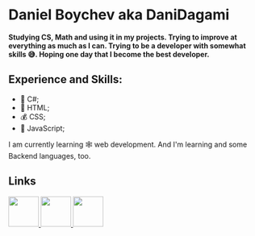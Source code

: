 # Daniel Boychev aka DaniDagami
**Studying CS, Math and using it in my projects. Trying to improve at everything as much as I can.
Trying to be a developer with somewhat skills 😅.
Hoping one day that I become the best developer.**
## Experience and Skills:
+ 🗿 C#;
+ 💸 HTML;
+ 💰 CSS;
+ 🤑 JavaScript;

I am currently learning 🕸 web development.
And I'm learning and some Backend languages, too.
## Links


<a href="https://www.reddit.com/user/DaniDagami">
  <img width="60px" height="60px" src="https://www.redditinc.com/assets/images/site/reddit-logo.png">
</a>
<a href="https://www.instagram.com/daniel_boychev/">
  <img width="60px" height="60px" src="https://upload.wikimedia.org/wikipedia/commons/thumb/e/e7/Instagram_logo_2016.svg/2048px-Instagram_logo_2016.svg.png">
</a>
<a href="https://discordapp.com/users/723415731852804147">
    <img width="60px" height="60px" src="https://assets-global.website-files.com/6257adef93…636e0a6ca814282eca7172c6_icon_clyde_white_RGB.svg](https://e7.pngegg.com/pngimages/849/652/png-clipart-discord-logo-computer-icons-decal-online-chat-others-blue-game-thumbnail.png)https://e7.pngegg.com/pngimages/849/652/png-clipart-discord-logo-computer-icons-decal-online-chat-others-blue-game-thumbnail.png">
  </a>
